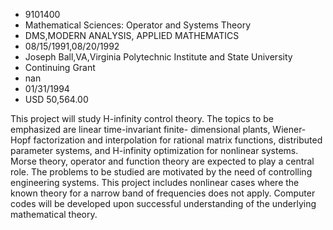 
* 9101400
* Mathematical Sciences: Operator and Systems Theory
* DMS,MODERN ANALYSIS, APPLIED MATHEMATICS
* 08/15/1991,08/20/1992
* Joseph Ball,VA,Virginia Polytechnic Institute and State University
* Continuing Grant
* nan
* 01/31/1994
* USD 50,564.00

This project will study H-infinity control theory. The topics to be emphasized
are linear time-invariant finite- dimensional plants, Wiener-Hopf factorization
and interpolation for rational matrix functions, distributed parameter systems,
and H-infinity optimization for nonlinear systems. Morse theory, operator and
function theory are expected to play a central role. The problems to be studied
are motivated by the need of controlling engineering systems. This project
includes nonlinear cases where the known theory for a narrow band of frequencies
does not apply. Computer codes will be developed upon successful understanding
of the underlying mathematical theory.
